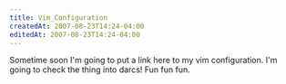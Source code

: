 ```yaml
---
title: Vim_Configuration
createdAt: 2007-08-23T14:24-04:00
editedAt: 2007-08-23T14:24-04:00
---
```


Sometime soon I'm going to put a link here to my vim configuration. I'm going to check the thing into darcs! Fun fun fun.


